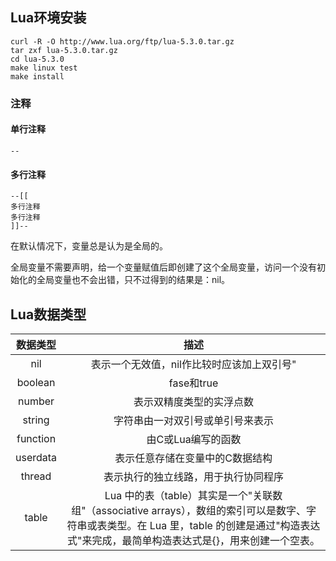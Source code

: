 ## Lua环境安装
```
curl -R -O http://www.lua.org/ftp/lua-5.3.0.tar.gz
tar zxf lua-5.3.0.tar.gz
cd lua-5.3.0
make linux test
make install
```
### 注释
#### 单行注释
```
--
```
#### 多行注释
```
--[[
多行注释
多行注释
]]--
```

在默认情况下，变量总是认为是全局的。

全局变量不需要声明，给一个变量赋值后即创建了这个全局变量，访问一个没有初始化的全局变量也不会出错，只不过得到的结果是：nil。

## Lua数据类型

|数据类型|描述|
|:-:|:-:|
|nil|表示一个无效值，nil作比较时应该加上双引号"|
|boolean|fase和true|
|number|表示双精度类型的实浮点数|
|string|字符串由一对双引号或单引号来表示|
|function|由C或Lua编写的函数|
|userdata|表示任意存储在变量中的C数据结构|
|thread|表示执行的独立线路，用于执行协同程序|
|table|	Lua 中的表（table）其实是一个"关联数组"（associative arrays），数组的索引可以是数字、字符串或表类型。在 Lua 里，table 的创建是通过"构造表达式"来完成，最简单构造表达式是{}，用来创建一个空表。|